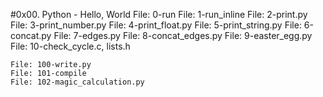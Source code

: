 #0x00. Python - Hello, World
	File: 0-run
	File: 1-run_inline
	File: 2-print.py
	File: 3-print_number.py
	File: 4-print_float.py
	File: 5-print_string.py
	File: 6-concat.py
	File: 7-edges.py
	File: 8-concat_edges.py
	File: 9-easter_egg.py
	File: 10-check_cycle.c, lists.h
	

	File: 100-write.py
	File: 101-compile
	File: 102-magic_calculation.py

